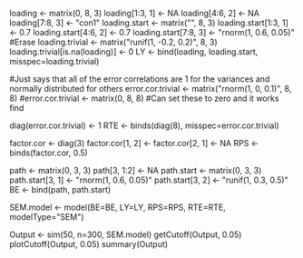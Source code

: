 loading <- matrix(0, 8, 3)
loading[1:3, 1] <- NA
loading[4:6, 2] <- NA
loading[7:8, 3] <- "con1"
loading.start <- matrix("", 8, 3)
loading.start[1:3, 1] <- 0.7
loading.start[4:6, 2] <- 0.7
loading.start[7:8, 3] <- "rnorm(1, 0.6, 0.05)"
#Erase 
loading.trivial <- matrix("runif(1, -0.2, 0.2)", 8, 3)
loading.trivial[is.na(loading)] <- 0
LY <- bind(loading, loading.start, misspec=loading.trivial)

#Just says that all of the error correlations are 1 for the variances and normally distributed for others
error.cor.trivial <- matrix("rnorm(1, 0, 0.1)", 8, 8)
#error.cor.trivial <- matrix(0, 8, 8) #Can set these to zero and it works find

diag(error.cor.trivial) <- 1
RTE <- binds(diag(8), misspec=error.cor.trivial) 

factor.cor <- diag(3)
factor.cor[1, 2] <- factor.cor[2, 1] <- NA
RPS <- binds(factor.cor, 0.5)

path <- matrix(0, 3, 3)
path[3, 1:2] <- NA
path.start <- matrix(0, 3, 3)
path.start[3, 1] <- "rnorm(1, 0.6, 0.05)"
path.start[3, 2] <- "runif(1, 0.3, 0.5)"
BE <- bind(path, path.start)

SEM.model <- model(BE=BE, LY=LY, RPS=RPS, RTE=RTE, modelType="SEM")

Output <- sim(50, n=300, SEM.model) 
getCutoff(Output, 0.05)
plotCutoff(Output, 0.05)
summary(Output)
